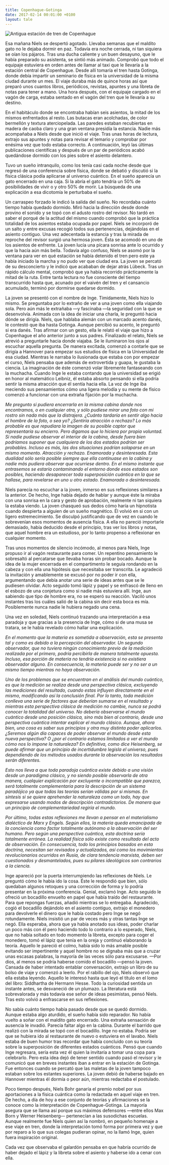 ```yaml
---
title: Copenhague-Gotinga
date: 2017-02-14 00:01:00 +0100
layout: tale
---
```


![Antigua estación de tren de Copenhague][picture]

Esa mañana Niels se despertó agotado. Llevaba semanas que el maldito gato no le dejaba dormir en paz. Todavía era noche cerrada, ni tan siquiera se oían los pájaros. Tras una ducha caliente y un buen desayuno, que le había preparado su asistenta, se sintió más animado. Comprobó que todo el equipaje estuviera en orden antes de llamar al taxi que le llevaría a la estación central de Copenhague. Desde allí tomaría el tren hasta Gotinga, donde debía impartir un seminario de física en la universidad de la misma ciudad durante un mes. El viaje duraba más de quince horas así que preparó unos cuantos libros, periódicos, revistas, apuntes y una libreta de notas para tener a mano. Una hora después, con el equipaje cargado en el vagón de carga, estaba sentado en el vagón del tren que le llevaría a su destino.

En el habitáculo donde se encontraba habían seis asientos, la mitad de los mismos enfrentados al resto. Las butacas eran acolchadas, de color bermellón y textura aterciopelada. Las paredes estaban recubiertas en madera de caoba claro y una gran ventana presidía la estancia. Nadie más acompañaba a Niels desde que inició el viaje. Tras unas horas de lectura, extrajo sus apuntes y notas para revisar el temario y comprobar por enésima vez que todo estaba correcto. A continuación, leyó las últimas publicaciones científicas y después de un par de periódicos acabó quedándose dormido con los pies sobre el asiento delantero.

Tuvo un sueño intranquilo, como los tenía casi cada noche desde que regresó de una conferencia sobre física, donde se debatió y discutió si la física clásica podía aplicarse al universo cuántico. En el sueño aparecía un gato encerrado en una caja. Si la abría el gato tendría un 50% de posibilidades de vivir o y otro 50% de morir. La búsqueda de una explicación a esa dicotomía le perturbaba el sueño.

Un carraspeo forzado le indicó la salida del sueño. No recordaba cuánto tiempo había quedado dormido. Miró hacia la dirección desde donde provino el sonido y se topó con el adusto rostro del revisor. No tardó en saber el porqué de la actitud del mismo cuando comprobó que la práctica totalidad de los asientos estaba ocupada por papel. Niels se incorporó de un salto y entre excusas recogió todos sus pertenencias, dejándolas en el asiento contiguo. Una vez adecentada la estancia y tras la mirada de reproche del revisor surgió una hermosa joven. Ésta se acomodó en uno de los asientos de enfrente. La joven lucía una pícara sonrisa ante lo ocurrido y que la hacía aún más bella. Todavía algo confuso, Niels se asomó por la ventana para ver en qué estación se había detenido el tren pero este ya había iniciado la marcha y no pudo ver que ciudad era. La joven se percató de su desconcierto y le indicó que acababan de dejar atrás Lübeck. Tras un rápido cálculo mental, comprobó que ya había recorrido prácticamente la mitad de la ruta. Entre tanta lectura no fue consciente del tiempo transcurrido hasta que, acunado por el vaivén del tren y el cansancio acumulado, terminó por dormirse quedarse dormido.

La joven se presentó con el nombre de Inge. Tímidamente, Niels hizo lo mismo. Se preguntaba por lo extraño de ver a una joven como ella viajando sola. Pero aún más le extrañaba —y fascinaba —la seguridad con la que se desenvolvía. Animada con la idea de iniciar una charla, le preguntó hacia dónde se dirigía. Niels, que hablaba alemán con un marcado acento danés, le contestó que iba hasta Gotinga. Aunque percibió su acento, le preguntó si era danés. Tras afirmar con un gesto, ella le relató el viaje que hizo a Copenhague el año anterior junto a sus padres. Finalizado el relato, Niels se atrevió a preguntarle hacia donde viajaba. Se le iluminaron los ojos al escuchar aquella pregunta. De manera excitada, comenzó a contarle que se dirigía a Hannover para empezar sus estudios de física en la Universidad de esa ciudad. Mientras le narraba lo ilusionada que estaba con por empezar el curso, Niels pensaba que además de extrovertida y guapa, le gustaba la ciencia. La imaginación de éste comenzó volar libremente fantaseando con la muchacha. Cuando Inge le estaba contando que la universidad se erigió en honor al matemático Leibniz, él estaba absorto pensando si ella podría sentir la misma atracción que él sentía hacia ella. La voz de Inge iba meciendo sus pensamientos cómo una ligera melodía y su mente de físico comenzó a funcionar con una extraña fijación por la muchacha.

_Me pregunto si pudiera encerrarla en la misma cabina donde nos encontramos, o en cualquier otra, y sólo pudiese mirar una foto con mi rostro sin nada más que la distrajera. ¿Cuánto tardaría en sentir algo hacia el hombre de la foto, o sea yo? ¿Sentiría atracción o rechazo? Lo más probable es que repudiara la imagen de su posible captor que representaría su encierro. Pero digamos que lo hiciera por propia voluntad. Si nadie pudiese observar el interior de la cabina, desde fuera bien podríamos suponer que cualquiera de los dos estados podrían ser probables. Incluso es más, las dos situaciones podrían solaparse en un mismo momento. Atracción y rechazo. Enamorada y desinteresada. Esta dualidad sólo sería posible siempre que ella continuase en la cabina y nadie más pudiera observar que ocurriese dentro. En el mismo instante que entrasemos se estaría contaminando el entorno donde esos estados son posibles, haciendo desaparecer toda superposición cuántica en la que se hallase, para revelarse en uno u otro estado. Enamorada o desinteresada._

Niels parecía no escuchar a la joven, inmerso en sus reflexiones similares a la anterior. De hecho, Inge había dejado de hablar y aunque éste la miraba con una sonrisa en la cara y gesto de aprobación, realmente ni tan siquiera la estaba viendo. La joven chasqueó sus dedos cómo haría un hipnotista cuando despierta a alguien de un sueño magnético. Él volvió en si con un ligero estremecimiento. Se disculpó justificando que de vez en cuando le sobrevenían esos momentos de ausencia física. A ella no pareció importarle demasiado, había deducido desde el principio, tras ver los libros y notas, que aquel hombre era un estudioso, por lo tanto propenso a reflexionar en cualquier momento.

Tras unos momentos de silencio incómodo, al menos para Niels, Inge propuso ir al vagón restaurante para comer. Un repentino pensamiento le sobresaltó al percatarse que llevaba horas sin probar bocado. Aunque la idea de la mujer encerrada en el compartimento le seguía rondando en la cabeza y con ella una hipótesis que necesitaba ser transcrita. Le agradeció la invitación y amablemente se excusó por no poder ir con ella, argumentando que debía anotar una serie de ideas antes que se le pudiesen olvidar. Acto seguido tomó lápiz y papel y se enfrascó de lleno en el esbozo de una conjetura como si nadie más estuviera allí. Inge, aun sabiendo que tipo de hombre era, no se esperó su reacción. Vaciló unos instantes tras los cuáles salió de la cabina sin decir esta boca es mía. Posiblemente nunca nadie le hubiera negado una cena.

Una vez en soledad, Niels continuó trazando una interpretación a esa paradoja y que gracias a la presencia de Inge, cómo si de una musa se tratara, se le había revelado cómo hallar una explicación.

_En el momento que la materia es sometida a observación, esta se presenta tal y como es debido a la percepción del observador. Un segundo observador, que no tuviera ningún conocimiento previo de la medición realizada por el primero, podría percibirla de manera totalmente opuesta. Incluso, esa porción de materia no tendría existencia si no existiera observador alguno. En consecuencia, la materia puede ser y no ser a un mismo tiempo mientras no haya observación._

_Uno de los problemas que se encuentran en el análisis del mundo cuántico, es que la medición se realiza desde una perspectiva clásica, excluyendo las mediciones del resultado, cuando estas influyen directamente en el mismo, modificando así la conclusión final. Por lo tanto, toda medición conlleva una serie de factores que deberían sumarse en el resultado y mientras esta perspectiva clásica de medición no cambie, nunca se podrá conocer la totalidad del universo. No debería observarse el mundo cuántico desde una posición clásica, sino más bien al contrario, desde una perspectiva cuántica intentar explicar el mundo clásico. Aunque, ahora bien, una cosa es saber sus principios y otra muy distinta poder aplicarlos. ¿Seremos algún día capaces de poder observar el mundo desde esta nueva perspectiva? O ¿por el contrario estamos limitados a ver el mundo cómo nos lo impone la naturaleza? En definitiva, como dice Heisenberg, se puede afirmar que un principio de incertidumbre legisla el universo, pues dependiendo de los métodos usados durante la observación los resultados serán diferentes._

_Esto nos lleva a que toda paradoja cuántica existe debido a una visión desde un paradigma clásico, y no siendo posible observarla de otra manera, cualquier explicación por excluyente o incompatible que parezca, será totalmente complementaria para la descripción de un sistema paradójico ya que todas las teorías serían válidas por si mismas. En síntesis si se quiere aprehender la naturaleza como un todo, hay que expresarse usando modos de descripción contradictorios. De manera que un principio de complementariedad regiría el mundo._

_Por último, todas estas reflexiones me llevan a pensar en el materialismo dialéctico de Marx y Engels. Según ellos, la materia queda emancipada de la conciencia como factor totalmente autónomo a la observación del ser humano. Pero según una perspectiva cuántica, esta doctrina sería totalmente errónea. La realidad física sólo existe como resultado del acto de observación. En consecuencia, todo los principios basados en esta doctrina, necesitan ser revisados y actualizados, así como los movimientos revolucionarios ocurridos en Rusia, de clara tendencia marxista, deben ser cuestionados y desmantelados, pues su pilares ideológicos son contrarios a la ciencia._

Inge apareció por la puerta interrumpiendo las reflexiones de Niels. Le preguntó cómo le había ido la cosa. Éste le respondió que bien, sólo quedaban algunos retoques y una corrección de forma y lo podría presentar en la próxima conferencia. Genial, exclamó Inge. Acto seguido le ofreció un bocadillo envuelto en papel que había traído del restaurante. Para que repongas fuerzas, añadió mientras se lo entregaba. Agradecido, cogió el bocadillo dejándolo en el asiento contiguo, extrajo el monedero para devolverle el dinero que le había costado pero Inge se negó rotundamente. Niels insistió un par de veces más y otras tantas Inge se negó. Ella esperaba, ahora que ya había anotado sus ideas, poder charlar un poco más con él pero haciendo todo lo contrario a lo esperado, Niels, que no había soltado en todo momento la libreta, excepto para coger el monedero, tomó el lápiz que tenía en la oreja y continuó elaborando la teoría. Aquello le pareció el colmo, había sido lo más amable posible evitando ser impertinente y aquel hombre no se dignaba más que a cruzar unas escasas palabras, la mayoría de las veces sólo para excusarse. —Por dios, al menos se podría haberse comido el bocadillo —pensó la joven. Cansada de haber intentado entablar conversación, extrajo un libro de su bolso de viaje y comenzó a leerlo. Por el rabillo del ojo, Niels observó que ella estaba leyendo. Aquello le interesó hasta que leyó el título en el lomo del libro: Siddhartha de Hermann Hesse. Todo la curiosidad sentida un instante antes, se desvaneció de un plumazo. La literatura está sobrevalorada y más todavía ese señor de ideas pesimistas, pensó Niels. Tras esto volvió a enfrascarse en sus reflexiones.

No sabía cuánto tiempo había pasado desde que se quedó dormido. Aunque estaba algo aturdido, el sueño había sido reparador. No había vuelto a soñar con el maldito gato encerrado. Una extraña sensación de ausencia le invadió. Parecía faltar algo en la cabina. Durante el barrido que realizó con la mirada se topó con el bocadillo. Inge no estaba. Podría ser que se hubiera ido al restaurante de nuevo o estuviera en el lavabo. Niels estaba de buen humor tras recordar que había concluido con su teoría sobre la superposición de diferentes estados cuánticos. Pensó que cuando Inge regresara, sería esta vez él quien la invitaría a tomar una copa para celebrarlo. Pero esta idea dejó de tener sentido cuando pasó el revisor y le comunicó que en breves instantes iban a entrar en la estación de Gotinga. Fue entonces cuando se percató que las maletas de la joven tampoco estaban sobre los estantes superiores. La joven debió de haberse bajado en Hannover mientras él dormía o peor aún, mientras redactaba el postulado. 

Poco tiempo después, Niels Bohr ganaría el premio nobel por sus aportaciones a la física cuántica como la redactada en aquel viaje en tren. De hecho, a día de hoy a ese conjunto de  teorías y afirmaciones se la conoce como la interpretación de Copenhague-Gotinga. La mayoría asegura que se llama así porque sus máximos defensores —entre ellos Max Born y Werner Heisenberg— pertenecían a las susodichas escuelas. Aunque realmente fue Niels quien así la nombró, en pequeño homenaje a ese viaje en tren, donde la interpretación tomó forma por primera vez y que por reparo a lo que sus colegas pudieran opinar, no la llamó Inge, quien fuera inspiración original.

Cada vez que observaba el galardón pensaba en que habría ocurrido de haber dejado el lápiz y la libreta sobre el asiento y haberse ido a cenar con ella.

[picture]: http://i.imgur.com/IMuFz60.jpg
